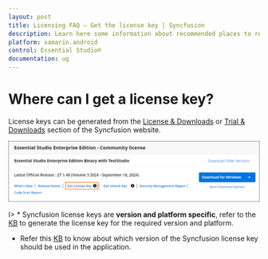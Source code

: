 ```yaml
---
layout: post
title: Licensing FAQ – Get the license key | Syncfusion
description: Learn here some information about recommended places to register the Syncfusion license key in your application.
platform: xamarin.android
control: Essential Studio®
documentation: ug
---
```


# Where can I get a license key?

License keys can be generated from the [License & Downloads](https://syncfusion.com/account/downloads) or [Trial & Downloads](https://www.syncfusion.com/account/manage-trials/downloads) section of the Syncfusion website. 

![Get License Key](licensing-images/generate-license.png)

I> * Syncfusion license keys are **version and platform specific**, refer to the [KB](https://www.syncfusion.com/kb/8976/how-to-generate-license-key-for-licensed-products) to generate the license key for the required version and platform.
* Refer this [KB](https://www.syncfusion.com/kb/8951/which-version-syncfusion-license-key-should-i-use-in-my-application) to know about which version of the Syncfusion license key should be used in the application.





